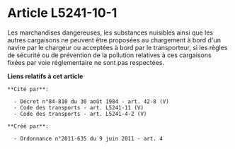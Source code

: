 # Article L5241-10-1

Les marchandises dangereuses, les substances nuisibles ainsi que les autres cargaisons ne peuvent être proposées au
chargement à bord d'un navire par le chargeur ou acceptées à bord par le transporteur, si les règles de sécurité ou de
prévention de la pollution relatives à ces cargaisons fixées par voie réglementaire ne sont pas respectées.

**Liens relatifs à cet article**

	**Cité par**:

	  - Décret n°84-810 du 30 août 1984 - art. 42-8 (V)
	  - Code des transports - art. L5241-11 (V)
	  - Code des transports - art. L5241-4-2 (V)

	**Créé par**:

	  - Ordonnance n°2011-635 du 9 juin 2011 - art. 4
